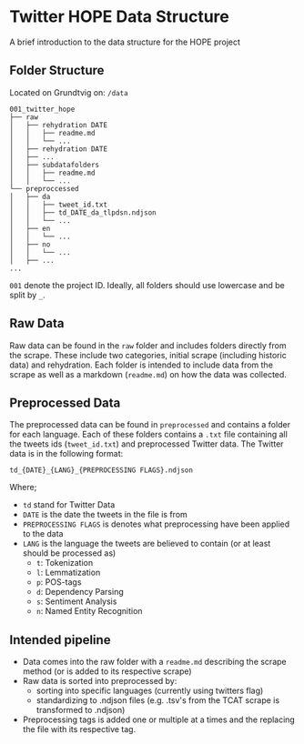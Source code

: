 # Twitter HOPE Data Structure
A brief introduction to the data structure for the HOPE project



## Folder Structure
Located on Grundtvig on: `/data`
```
001_twitter_hope
├── raw
│   ├── rehydration DATE
│   │   ├── readme.md
│   │   └── ...
│   ├── rehydration DATE
│   ├── ...
│   ├── subdatafolders
│   │   ├── readme.md
│   │   └── ...
└── preproccessed
│   ├── da
│   │   ├── tweet_id.txt
│   │   ├── td_DATE_da_tlpdsn.ndjson
│   │   └── ...
│   ├── en
│   │   └── ...
│   ├── no
│   │   └── ...
│   ├── ...
...
```
`001` denote the project ID.
Ideally, all folders should use lowercase and be split by `_`.

## Raw Data
Raw data can be found in the `raw` folder and includes folders directly from the scrape. These include two categories, initial scrape (including historic data) and rehydration. Each folder is intended to include data from the scrape as well as a markdown (`readme.md`) on how the data was collected.

## Preprocessed Data
The preprocessed data can be found in `preprocessed` and contains a folder for each language. Each of these folders contains a `.txt` file containing all the tweets ids (`tweet_id.txt`) and preprocessed Twitter data. The Twitter data is in the following format:

```td_{DATE}_{LANG}_{PREPROCESSING FLAGS}.ndjson```

Where;
- `td` stand for Twitter Data
- `DATE` is the date the tweets in the file is from
- `PREPROCESSING FLAGS` is denotes what preprocessing have been applied to the data
- `LANG` is the language the tweets are believed to contain (or at least should be processed as)
  - `t`: Tokenization
  - `l`: Lemmatization
  - `p`: POS-tags
  - `d`: Dependency Parsing
  - `s`: Sentiment Analysis
  - `n`: Named Entity Recognition  


## Intended pipeline
- Data comes into the raw folder with a `readme.md` describing the scrape method (or is added to its respective scrape)
- Raw data is sorted into preprocessed by:
  - sorting into specific languages (currently using twitters flag)
  - standardizing to .ndjson files (e.g. .tsv's from the TCAT scrape is transformed to .ndjson)
- Preprocessing tags is added one or multiple at a times and the replacing the file with its respective tag.


